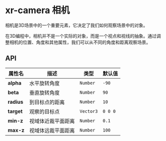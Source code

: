 # xr-camera 相机

相机是3D场景中的一个重要元素，它决定了我们如何观察场景中的对象。

在3D编程中，相机并不是一个实际的对象，而是一个视点和视线的抽象。通过调整相机的位置、角度和其他属性，我们可以从不同的角度和距离观察场景。

## API

| 属性名     | 描述               | 类型      | 默认值  |
| ---------- | ------------------ | --------- | ------- |
| **alpha**  | 水平旋转角度       | `Number`  | `-90`   |
| **beta**   | 垂直旋转角度       | `Number`  | `90`    |
| **radius** | 到目标点的距离     | `Number`  | `10`    |
| **target** | 观察的目标点       | `Vector3` | `0 0 0` |
| **min-z**  | 视域体近裁平面距离 | `Number`  | `0.1`   |
| **max-z**  | 视域体远裁平面距离 | `Number`  | `100`   |
